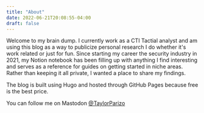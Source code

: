 ```yaml
---
title: "About"
date: 2022-06-21T20:08:55-04:00
draft: false
---
```


Welcome to my brain dump. I currently work as a CTI Tactial analyst and am using this blog as a way to publicize personal research I do whether it's work related or just for fun. Since starting my career the security industry in 2021, my Notion notebook has been filling up with anything I find interesting and serves as a reference for guides on getting started in niche areas. Rather than keeping it all private, I wanted a place to share my findings.

The blog is built using Hugo and hosted through GitHub Pages because free is the best price.

You can follow me on Mastodon [@TaylorParizo](https://infosec.exchange/@taylorparizo)